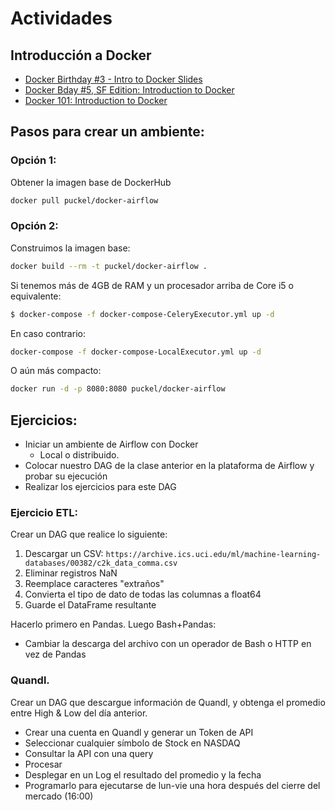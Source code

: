 # Actividades

## Introducción a Docker


- [Docker Birthday #3 - Intro to Docker Slides
](https://www.slideshare.net/Docker/docker-birthday-3-intro-to-docker-slides)
- [Docker Bday #5, SF Edition: Introduction to Docker](https://www.slideshare.net/Docker/docker-bday-5-sf-edition-introduction-to-docker)
- [Docker 101: Introduction to Docker
](https://es.slideshare.net/Docker/docker-101-introduction-to-docker)

## Pasos para crear un ambiente:

### Opción 1:
Obtener la imagen base de DockerHub
```bash
docker pull puckel/docker-airflow
```

### Opción 2:
Construimos la imagen base:

```bash
docker build --rm -t puckel/docker-airflow .
```

Si tenemos más de 4GB de RAM y un procesador arriba de Core i5 o equivalente:

```bash
$ docker-compose -f docker-compose-CeleryExecutor.yml up -d
```

En caso contrario:

```bash
docker-compose -f docker-compose-LocalExecutor.yml up -d
```
O aún más compacto:

```bash
docker run -d -p 8080:8080 puckel/docker-airflow
```

## Ejercicios:
- Iniciar un ambiente de Airflow con Docker
    - Local o distribuido.
- Colocar nuestro DAG de la clase anterior en la plataforma de Airflow y probar su ejecución
- Realizar los ejercicios para este DAG

### Ejercicio ETL:

Crear un DAG que realice lo siguiente:

1. Descargar un CSV: `https://archive.ics.uci.edu/ml/machine-learning-databases/00382/c2k_data_comma.csv`
1. Eliminar registros NaN
1. Reemplace caracteres "extraños"
1. Convierta el tipo de dato de todas las columnas a float64
1. Guarde el DataFrame resultante

Hacerlo primero en Pandas. Luego Bash+Pandas:

- Cambiar la descarga del archivo con un operador de Bash o HTTP en vez de Pandas


### Quandl.

Crear un DAG que descargue información de Quandl, y obtenga el promedio entre High & Low del día anterior.
- Crear una cuenta en Quandl y generar un Token de API
- Seleccionar cualquier símbolo de Stock en NASDAQ
- Consultar la API con una query
- Procesar
- Desplegar en un Log el resultado del promedio y la fecha
- Programarlo para ejecutarse de lun-vie una hora después del cierre del mercado (16:00)
